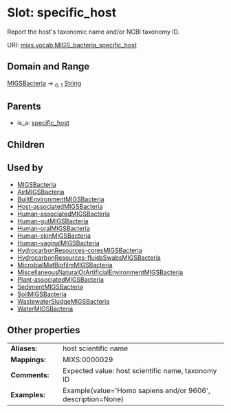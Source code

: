 
# Slot: specific_host


Report the host's taxonomic name and/or NCBI taxonomy ID.

URI: [mixs.vocab:MIGS_bacteria_specific_host](https://w3id.org/mixs/vocab/MIGS_bacteria_specific_host)


## Domain and Range

[MIGSBacteria](MIGSBacteria.md) &#8594;  <sub>0..1</sub> [String](types/String.md)

## Parents

 *  is_a: [specific_host](specific_host.md)

## Children


## Used by

 * [MIGSBacteria](MIGSBacteria.md)
 * [AirMIGSBacteria](AirMIGSBacteria.md)
 * [BuiltEnvironmentMIGSBacteria](BuiltEnvironmentMIGSBacteria.md)
 * [Host-associatedMIGSBacteria](Host-associatedMIGSBacteria.md)
 * [Human-associatedMIGSBacteria](Human-associatedMIGSBacteria.md)
 * [Human-gutMIGSBacteria](Human-gutMIGSBacteria.md)
 * [Human-oralMIGSBacteria](Human-oralMIGSBacteria.md)
 * [Human-skinMIGSBacteria](Human-skinMIGSBacteria.md)
 * [Human-vaginalMIGSBacteria](Human-vaginalMIGSBacteria.md)
 * [HydrocarbonResources-coresMIGSBacteria](HydrocarbonResources-coresMIGSBacteria.md)
 * [HydrocarbonResources-fluidsSwabsMIGSBacteria](HydrocarbonResources-fluidsSwabsMIGSBacteria.md)
 * [MicrobialMatBiofilmMIGSBacteria](MicrobialMatBiofilmMIGSBacteria.md)
 * [MiscellaneousNaturalOrArtificialEnvironmentMIGSBacteria](MiscellaneousNaturalOrArtificialEnvironmentMIGSBacteria.md)
 * [Plant-associatedMIGSBacteria](Plant-associatedMIGSBacteria.md)
 * [SedimentMIGSBacteria](SedimentMIGSBacteria.md)
 * [SoilMIGSBacteria](SoilMIGSBacteria.md)
 * [WastewaterSludgeMIGSBacteria](WastewaterSludgeMIGSBacteria.md)
 * [WaterMIGSBacteria](WaterMIGSBacteria.md)

## Other properties

|  |  |  |
| --- | --- | --- |
| **Aliases:** | | host scientific name |
| **Mappings:** | | MIXS:0000029 |
| **Comments:** | | Expected value: host scientific name, taxonomy ID |
| **Examples:** | | Example(value='Homo sapiens and/or 9606', description=None) |

